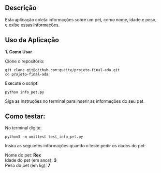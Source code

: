 ## Descrição
Esta aplicação coleta informações sobre um pet, como nome, idade e peso, e exibe essas informações.

## Uso da Aplicação
**1. Como Usar**

Clone o repositório:
```
git clone git@github.com:queite/projeto-final-ada.git
cd projeto-final-ada
```


Execute o script:
```
python info_pet.py
```

Siga as instruções no terminal para inserir as informações do seu pet.

## Como testar:

No terminal digite:
```
python3 -m unittest test_info_pet.py
```

Insira as seguintes informações quando o teste pedir os dados do pet:

Nome do pet: **Rex** <br>
Idade do pet (em anos): **3**<br>
Peso do pet (em kg): **7** <br>

